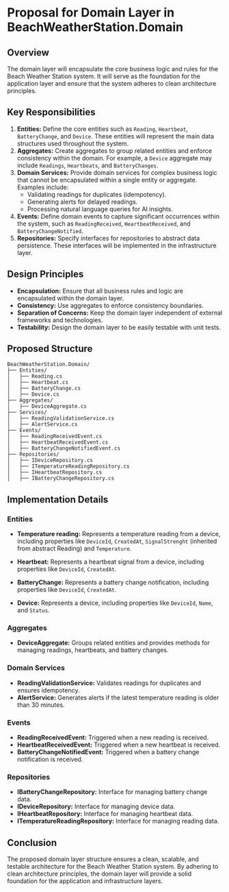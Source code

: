# Proposal for Domain Layer in BeachWeatherStation.Domain

## Overview
The domain layer will encapsulate the core business logic and rules for the Beach Weather Station system. It will serve as the foundation for the application layer and ensure that the system adheres to clean architecture principles.

## Key Responsibilities
1. **Entities:** Define the core entities such as `Reading`, `Heartbeat`, `BatteryChange`, and `Device`. These entities will represent the main data structures used throughout the system.
2. **Aggregates:** Create aggregates to group related entities and enforce consistency within the domain. For example, a `Device` aggregate may include `Readings`, `Heartbeats`, and `BatteryChanges`.
3. **Domain Services:** Provide domain services for complex business logic that cannot be encapsulated within a single entity or aggregate. Examples include:
   - Validating readings for duplicates (idempotency).
   - Generating alerts for delayed readings.
   - Processing natural language queries for AI insights.
4. **Events:** Define domain events to capture significant occurrences within the system, such as `ReadingReceived`, `HeartbeatReceived`, and `BatteryChangeNotified`.
5. **Repositories:** Specify interfaces for repositories to abstract data persistence. These interfaces will be implemented in the infrastructure layer.

## Design Principles
- **Encapsulation:** Ensure that all business rules and logic are encapsulated within the domain layer.
- **Consistency:** Use aggregates to enforce consistency boundaries.
- **Separation of Concerns:** Keep the domain layer independent of external frameworks and technologies.
- **Testability:** Design the domain layer to be easily testable with unit tests.

## Proposed Structure
```
BeachWeatherStation.Domain/
├── Entities/
│   ├── Reading.cs
│   ├── Heartbeat.cs
│   ├── BatteryChange.cs
│   ├── Device.cs
├── Aggregates/
│   ├── DeviceAggregate.cs
├── Services/
│   ├── ReadingValidationService.cs
│   ├── AlertService.cs
├── Events/
│   ├── ReadingReceivedEvent.cs
│   ├── HeartbeatReceivedEvent.cs
│   ├── BatteryChangeNotifiedEvent.cs
├── Repositories/
│   ├── IDeviceRepository.cs
│   ├── ITemperatureReadingRepository.cs
│   ├── IHeartbeatRepository.cs
│   ├── IBatteryChangeRepository.cs
```

## Implementation Details
### Entities
- **Temperature reading:** Represents a temperature reading from a device, including properties like `DeviceId`, `CreatedAt`, `SignalStrenght` (inherited from abstract Reading) and `Temperature`.

- **Heartbeat:** Represents a heartbeat signal from a device, including properties like `DeviceId`, `CreatedAt`.

- **BatteryChange:** Represents a battery change notification, including properties like `DeviceId`, `CreatedAt`.

- **Device:** Represents a device, including properties like `DeviceId`, `Name`, and `Status`.

### Aggregates
- **DeviceAggregate:** Groups related entities and provides methods for managing readings, heartbeats, and battery changes.

### Domain Services
- **ReadingValidationService:** Validates readings for duplicates and ensures idempotency.
- **AlertService:** Generates alerts if the latest temperature reading is older than 30 minutes.

### Events
- **ReadingReceivedEvent:** Triggered when a new reading is received.
- **HeartbeatReceivedEvent:** Triggered when a new heartbeat is received.
- **BatteryChangeNotifiedEvent:** Triggered when a battery change notification is received.

### Repositories
- **IBatteryChangeRepository:** Interface for managing battery change data.
- **IDeviceRepository:** Interface for managing device data.
- **IHeartbeatRepository:** Interface for managing heartbeat data.
- **ITemperatureReadingRepository:** Interface for managing reading data.

## Conclusion
The proposed domain layer structure ensures a clean, scalable, and testable architecture for the Beach Weather Station system. By adhering to clean architecture principles, the domain layer will provide a solid foundation for the application and infrastructure layers.
